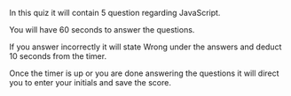 In this quiz it will contain 5 question regarding JavaScript. 

You will have 60 seconds to answer the questions.

If you answer incorrectly it will state Wrong under the answers and deduct 10 seconds from the timer.

Once the timer is up or you are done answering the questions it will direct you to enter your initials and save the score.